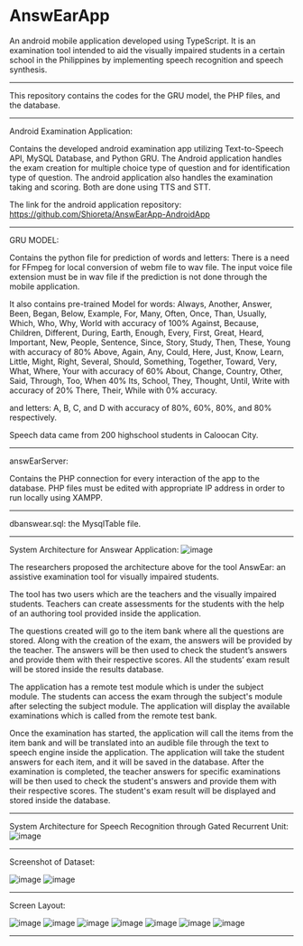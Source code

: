 # AnswEarApp
An android mobile application developed using TypeScript. It is an examination tool intended to aid the visually impaired students in a certain school in the Philippines by implementing speech recognition and speech synthesis.
_______________________________________________________________________________

This repository contains the codes for the GRU model, the PHP files, and the database.

_______________________________________________________________________________

Android Examination Application:

Contains the developed android examination app
utilizing Text-to-Speech API, MySQL Database, and Python GRU.
The Android application handles the exam creation for multiple choice type of question and for identification type of question.
The android application also handles the examination taking and scoring. Both are done using TTS and STT.

The link for the android application repository:
https://github.com/Shioreta/AnswEarApp-AndroidApp
_______________________________________________________________________________


GRU MODEL: 

Contains the python file for prediction of words and letters:
There is a need for FFmpeg for local conversion of webm file to wav file.
The input voice file extension must be in wav file if the prediction is not done through the mobile application.

It also contains pre-trained Model for words:
Always, Another, Answer, Been, Began, Below, Example, For, Many, Often, Once, Than, Usually, Which, Who, Why, World	with accuracy of 100%
Against, Because, Children, Different, During, Earth, Enough, Every, First, Great, Heard, Important, New, People, Sentence, Since, Story, Study, Then, These, Young with accuracy of	80%
Above, Again, Any, Could, Here, Just, Know, Learn, Little, Might, Right, Several, Should, Something, Together, Toward, Very, What, Where, Your with accuracy of	60%
About, Change, Country, Other, Said, Through, Too, When	40%
Its, School, They, Thought, Until, Write	with accuracy of 20%
There, Their, While with 0% accuracy.

and letters:
A, B, C, and D with accuracy of 80%, 60%, 80%, and 80% respectively.

Speech data came from 200 highschool students in Caloocan City.
_______________________________________________________________________________


answEarServer: 

Contains the PHP connection for every interaction of the app to the database.
PHP files must be edited with appropriate IP address in order to run locally using XAMPP.
_______________________________________________________________________________


dbanswear.sql:
the MysqlTable file.
_______________________________________________________________________________


System Architecture for Answear Application: ![image](https://user-images.githubusercontent.com/89452958/169653684-102a3564-eba5-49e2-8569-0c93cb328afc.png)

The researchers proposed the architecture above for the tool AnswEar: an assistive examination tool for visually impaired students. 

The tool has two users which are the teachers and the visually impaired students. 
Teachers can create assessments for the students with the help of an authoring tool provided inside the application.

The questions created will go to the item bank where all the questions are stored. Along with the creation of the exam, the answers will be provided by the teacher. 
The answers will be then used to check the student’s answers and provide them with their respective scores.
All the students’ exam result will be stored inside the results database.


The application has a remote test module which is under the subject module. 
The students can access the exam through the subject's module after selecting the subject module. 
The application will display the available examinations which is called from the remote test bank.


Once the examination has started, the application will call the items from the item bank and will be translated into an audible file through the text to speech engine inside the application.
The application will take the student answers for each item, and it will be saved in the database. 
After the examination is completed, the teacher answers for specific examinations will be then used to check the student's answers and provide them with their respective scores.
The student's exam result will be displayed and stored inside the database.
_______________________________________________________________________________


System Architecture for Speech Recognition through Gated Recurrent Unit:  ![image](https://user-images.githubusercontent.com/89452958/169653907-0871c9cd-ebba-464e-a4db-d348d85c8e79.png)
_______________________________________________________________________________


Screenshot of Dataset:

![image](https://user-images.githubusercontent.com/89452958/169653945-dd4d80cd-a6e7-4a13-bf81-c3f8ed1e20fb.png)
![image](https://user-images.githubusercontent.com/89452958/169653950-54e766ce-75af-4d4f-a975-e194b7f48791.png)
_______________________________________________________________________________


Screen Layout: 

![image](https://user-images.githubusercontent.com/89452958/169653978-bc347fc9-1829-48be-8be2-762f2a19cac1.png)
![image](https://user-images.githubusercontent.com/89452958/169653988-af6d3625-ba2c-46f2-b101-2b66e0ed0546.png)
![image](https://user-images.githubusercontent.com/89452958/169653990-774ef6d8-674f-4566-91b3-3301769bae4a.png)
![image](https://user-images.githubusercontent.com/89452958/169653995-583ea010-2b15-4ab6-b420-94191f7c7605.png)
![image](https://user-images.githubusercontent.com/89452958/169654000-cb4e34df-48f7-4d0e-8c78-bd8885c587a8.png)
![image](https://user-images.githubusercontent.com/89452958/169654011-7a4782e0-a6f6-47cf-b0c5-bd09dc82ce94.png)
![image](https://user-images.githubusercontent.com/89452958/169654022-46a94984-dc21-4bd2-bf48-5286056953a0.png)
_______________________________________________________________________________






